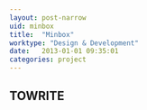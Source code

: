 ```yaml
---
layout: post-narrow
uid: minbox
title:  "Minbox"
worktype: "Design & Development"
date:   2013-01-01 09:35:01
categories: project
---
```


<h2>TOWRITE</h2>
